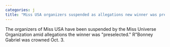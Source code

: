 ```yaml
---
categories: j
title: "Miss USA organizers suspended as allegations new winner was preselected pageant rigged continue to surface"
---
```

The organizers of Miss USA have been suspended by the Miss Universe Organization amid allegations the winner was "preselected." R"Bonney Gabriel was crowned Oct. 3.